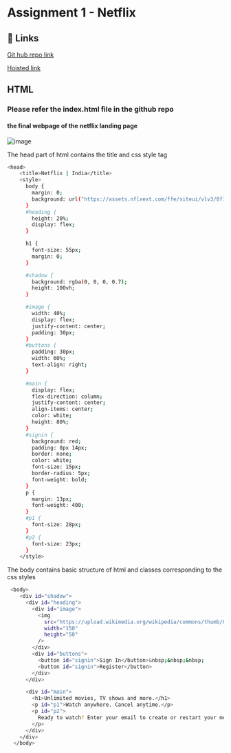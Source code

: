 
# Assignment 1 - Netflix 





## 🔗 Links
[Git hub repo link](https://github.com/manasa8910/netflix)

[Hoisted link](https://manasa8910.github.io/iframes/)


## HTML

### Please refer the index.html file in the github repo


#### the final webpage of the netflix landing page

![image](https://github.com/manasa8910/netflix/assets/67619299/f5008522-32bd-4cf6-9b72-d4acc374573b)

The head part of html contains the title and css style tag

```bash
<head>
    <title>Netflix | India</title>
    <style>
      body {
        margin: 0;
        background: url("https://assets.nflxext.com/ffe/siteui/vlv3/8f12b4f0-a894-4d5b-9c36-5ba391c63fbe/44355e66-dbf8-4dd8-ba6b-8e9e32ec6abd/IN-en-20230320-popsignuptwoweeks-perspective_alpha_website_large.jpg");
      }
      #heading {
        height: 20%;
        display: flex;
      }

      h1 {
        font-size: 55px;
        margin: 0;
      }

      #shadow {
        background: rgba(0, 0, 0, 0.7);
        height: 100vh;
      }

      #image {
        width: 40%;
        display: flex;
        justify-content: center;
        padding: 30px;
      }
      #buttons {
        padding: 30px;
        width: 60%;
        text-align: right;
      }

      #main {
        display: flex;
        flex-direction: column;
        justify-content: center;
        align-items: center;
        color: white;
        height: 80%;
      }
      #signin {
        background: red;
        padding: 8px 14px;
        border: none;
        color: white;
        font-size: 15px;
        border-radius: 5px;
        font-weight: bold;
      }
      p {
        margin: 13px;
        font-weight: 400;
      }
      #p1 {
        font-size: 28px;
      }
      #p2 {
        font-size: 23px;
      }
    </style>
```

The body contains basic structure of html and classes corresponding to the css styles

```bash
 <body>
    <div id="shadow">
      <div id="heading">
        <div id="image">
          <img
            src="https://upload.wikimedia.org/wikipedia/commons/thumb/0/08/Netflix_2015_logo.svg/2560px-Netflix_2015_logo.svg.png"
            width="150"
            height="50"
          />
        </div>
        <div id="buttons">
          <button id="signin">Sign In</button>&nbsp;&nbsp;&nbsp;
          <button id="signin">Register</button>
        </div>
      </div>

      <div id="main">
        <h1>Unlimited movies, TV shows and more.</h1>
        <p id="p1">Watch anywhere. Cancel anytime.</p>
        <p id="p2">
          Ready to watch? Enter your email to create or restart your membership.
        </p>
      </div>
    </div>
  </body>
```
